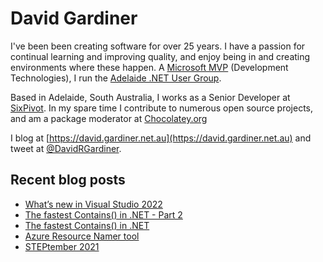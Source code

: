 # David Gardiner

I've been been creating software for over 25 years. I have a passion for continual learning and improving quality, and enjoy being in and creating environments where these happen. A [Microsoft MVP](https://mvp.microsoft.com/en-us/PublicProfile/5001655) (Development Technologies), I run the [Adelaide .NET User Group](https://www.adnug.net).

Based in Adelaide, South Australia, I works as a Senior Developer at [SixPivot](https://www.sixpivot.com.au). In my spare time I contribute to numerous open source projects, and am a package moderator at [Chocolatey.org](https://chocolatey.org)

I blog at [https://david.gardiner.net.au](https://david.gardiner.net.au) and tweet at [@DavidRGardiner](https://twitter.com/DavidRGardiner).

## Recent blog posts

<!--START_SECTION:posts-->
* [What’s new in Visual Studio 2022](https:&#x2F;&#x2F;david.gardiner.net.au&#x2F;2021&#x2F;10&#x2F;visual-studio-2022.html)
* [The fastest Contains() in .NET - Part 2](https:&#x2F;&#x2F;david.gardiner.net.au&#x2F;2021&#x2F;10&#x2F;fastest-contains2.html)
* [The fastest Contains() in .NET](https:&#x2F;&#x2F;david.gardiner.net.au&#x2F;2021&#x2F;10&#x2F;fastest-contains.html)
* [Azure Resource Namer tool](https:&#x2F;&#x2F;david.gardiner.net.au&#x2F;2021&#x2F;10&#x2F;azure-resource-namer.html)
* [STEPtember 2021](https:&#x2F;&#x2F;david.gardiner.net.au&#x2F;2021&#x2F;09&#x2F;steptember.html)
<!--END_SECTION:posts-->